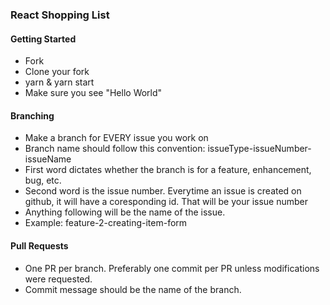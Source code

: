 ### React Shopping List 

#### Getting Started
  - Fork 
  - Clone your fork
  - yarn & yarn start
  - Make sure you see "Hello World"

#### Branching 
  - Make a branch for EVERY issue you work on
  - Branch name should follow this convention: issueType-issueNumber-issueName
  - First word dictates whether the branch is for a feature, enhancement, bug, etc.
  - Second word is the issue number. Everytime an issue is created on github, it will have a coresponding id. That will be your issue number 
  - Anything following will be the name of the issue. 
  - Example: feature-2-creating-item-form

#### Pull Requests 
  - One PR per branch. Preferably one commit per PR unless modifications were requested.
  - Commit message should be the name of the branch. 
  

